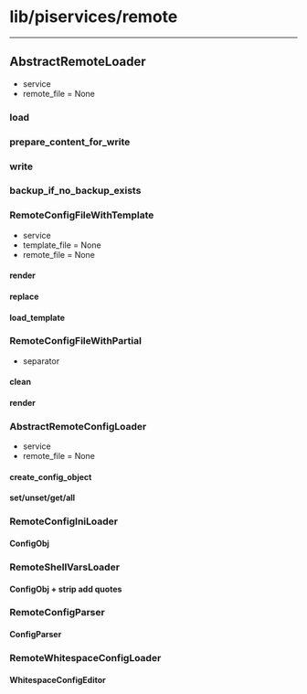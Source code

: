# lib/piservices/remote
----
## AbstractRemoteLoader
* service
* remote_file = None
### load
### prepare_content_for_write
### write
### backup_if_no_backup_exists

### RemoteConfigFileWithTemplate
* service
* template_file = None
* remote_file   = None
#### render
#### replace
#### load_template
### RemoteConfigFileWithPartial
* separator
#### clean
#### render


### AbstractRemoteConfigLoader
* service
* remote_file = None
#### create_config_object
#### set/unset/get/all

### RemoteConfigIniLoader
#### ConfigObj

### RemoteShellVarsLoader
#### ConfigObj + strip add quotes

### RemoteConfigParser
#### ConfigParser

### RemoteWhitespaceConfigLoader
#### WhitespaceConfigEditor

